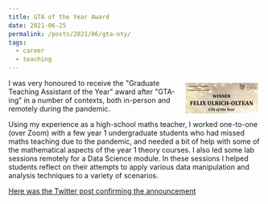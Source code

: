 ```yaml
---
title: GTA of the Year Award
date: 2021-06-25
permalink: /posts/2021/06/gta-oty/
tags:
  - career
  - teaching
---
```


<img src="/images/thumb-gta-award.png" style="float:right;padding:1ex;" />I was
very honoured to receive the "Graduate Teaching Assistant of the Year" award
after "GTA-ing" in a number of contexts, both in-person and remotely during the
pandemic.

Using my experience as a high-school maths teacher, I worked one-to-one (over
Zoom) with a few year 1 undergraduate students who had missed maths teaching due
to the pandemic, and needed a bit of help with some of the mathematical aspects
of the year 1 theory courses.  I also led some lab sessions remotely for a Data
Science module.  In these sessions I helped students reflect on their attempts
to apply various data manipulation and analysis techniques to a variety of
scenarios.

[Here was the Twitter post confirming the
announcement](https://twitter.com/UoY_CS/status/1408441043838775301)

